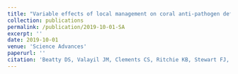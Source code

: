 ```yaml
---
title: "Variable effects of local management on coral anti-pathogen defenses"
collection: publications
permalink: /publication/2019-10-01-SA
excerpt: ''
date: 2019-10-01
venue: 'Science Advances'
paperurl: ''
citation: 'Beatty DS, Valayil JM, Clements CS, Ritchie KB, Stewart FJ, and Hay ME (2018). &quot;Variable effects of local management on coral defenses against a thermally regulated bleaching pathogen.&quot; <i>Science Advances</i> doi: 10.1126/sciadv.aay1048.'
---
```



